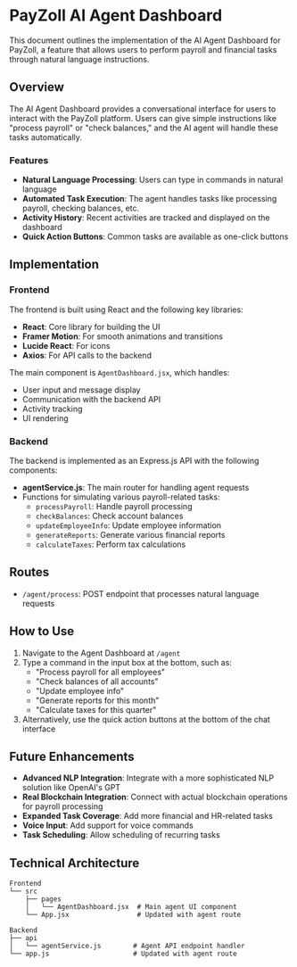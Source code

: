 # PayZoll AI Agent Dashboard

This document outlines the implementation of the AI Agent Dashboard for PayZoll, a feature that allows users to perform payroll and financial tasks through natural language instructions.

## Overview

The AI Agent Dashboard provides a conversational interface for users to interact with the PayZoll platform. Users can give simple instructions like "process payroll" or "check balances," and the AI agent will handle these tasks automatically.

### Features

- **Natural Language Processing**: Users can type in commands in natural language
- **Automated Task Execution**: The agent handles tasks like processing payroll, checking balances, etc.
- **Activity History**: Recent activities are tracked and displayed on the dashboard
- **Quick Action Buttons**: Common tasks are available as one-click buttons

## Implementation

### Frontend

The frontend is built using React and the following key libraries:
- **React**: Core library for building the UI
- **Framer Motion**: For smooth animations and transitions
- **Lucide React**: For icons
- **Axios**: For API calls to the backend

The main component is `AgentDashboard.jsx`, which handles:
- User input and message display
- Communication with the backend API
- Activity tracking
- UI rendering

### Backend

The backend is implemented as an Express.js API with the following components:

- **agentService.js**: The main router for handling agent requests
- Functions for simulating various payroll-related tasks:
  - `processPayroll`: Handle payroll processing
  - `checkBalances`: Check account balances
  - `updateEmployeeInfo`: Update employee information
  - `generateReports`: Generate various financial reports
  - `calculateTaxes`: Perform tax calculations

## Routes

- `/agent/process`: POST endpoint that processes natural language requests

## How to Use

1. Navigate to the Agent Dashboard at `/agent`
2. Type a command in the input box at the bottom, such as:
   - "Process payroll for all employees"
   - "Check balances of all accounts"
   - "Update employee info"
   - "Generate reports for this month"
   - "Calculate taxes for this quarter"
3. Alternatively, use the quick action buttons at the bottom of the chat interface

## Future Enhancements

- **Advanced NLP Integration**: Integrate with a more sophisticated NLP solution like OpenAI's GPT
- **Real Blockchain Integration**: Connect with actual blockchain operations for payroll processing
- **Expanded Task Coverage**: Add more financial and HR-related tasks
- **Voice Input**: Add support for voice commands
- **Task Scheduling**: Allow scheduling of recurring tasks

## Technical Architecture

```
Frontend
└── src
    ├── pages
    │   └── AgentDashboard.jsx  # Main agent UI component
    └── App.jsx                 # Updated with agent route

Backend
├── api
│   └── agentService.js        # Agent API endpoint handler
└── app.js                     # Updated with agent route
``` 